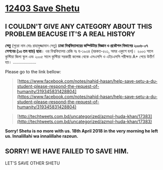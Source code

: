 # [12403 Save Shetu](http://uva.onlinejudge.org/index.php?option=com_onlinejudge&Itemid=8&category=24&page=show_problem&problem=3834)

## I COULDN'T GIVE ANY CATEGORY ABOUT THIS PROBLEM BEACUSE IT'S A REAL HISTORY

__সেতু__ (পুরো নাম মোঃ রাহাদুজ্জামান সেতু) __ঢাকা বিশ্ববিদ্যালয়ের  কম্পিউটার বিজ্ঞান ও প্রকৌশল বিভাগের ২০০৬-০৭ সেশনের (১৩ তম ব্যাচ) ছাত্র__। ওর বিশ্ববিদ্যালয় রেজি নঃ হ-১৯৩৪ (বরকত-৫০১, অমর একুশে হল)। ২০০৩ সালে কুস্টিয়া জিলা স্কুল এবং ২০০৫ সালে কুস্টিয়া সরকারী কলেজ থেকে  এসএসসি ও এইচএসসি পরীক্ষায় A+ পেয়ে উত্তীর্ণ হয়।
...................



Please go to the link bellow:
> [https://www.facebook.com/notes/nahid-hasan/help-save-setu-a-du-student-please-respond-the-request-of-humanity/319345831428804](https://www.facebook.com/notes/nahid-hasan/help-save-setu-a-du-student-please-respond-the-request-of-humanity/319345831428804)

> [http://techtweets.com.bd/uncategorized/azmol-huda-khan/17383](http://techtweets.com.bd/uncategorized/azmol-huda-khan/17383)

__Sorry! Shetu is no more with us. 18th April 2018 in the very morning he left us. Innalillahi wa innalillahe razeun.__


## SORRY! WE HAVE FAILED TO SAVE HIM.

LET'S SAVE OTHER SHETU
